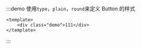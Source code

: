 :::demo 使用`type`，`plain`，`round`来定义 Button 的样式
```vue
<template>
    <div class="demo">111</div>
</template>
```
:::

